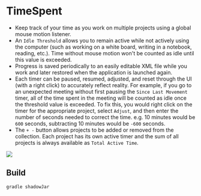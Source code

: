 TimeSpent
=========

- Keep track of your time as you work on multiple projects using a global mouse motion listener.
- An `Idle Threshold` allows you to remain active while not actively using the computer (such as working on a white board, writing in a notebook, reading, etc.).  Time without mouse motion won't be counted as idle until this value is exceeded.
- Progress is saved periodically to an easily editable XML file while you work and later restored when the application is launched again.
- Each timer can be paused, resumed, adjusted, and reset through the UI (with a right click) to accurately reflect reality.  For example, if you go to an unexpected meeting without first pausing the `Since Last Movement` timer, all of the time spent in the meeting will be counted as idle once the threshold value is exceeded.  To fix this, you would right click on the timer for the appropriate project, select `Adjust`, and then enter the number of seconds needed to correct the time.  e.g. 10 minutes would be `600` seconds, subtracting 10 minutes would be `-600` seconds.
- The `+ -` button allows projects to be added or removed from the collection.  Each project has its own active timer and the sum of all projects is always available as `Total Active Time`.

![](http://i.imgur.com/J6bp7GV.png)

Build
---

`gradle shadowJar`



